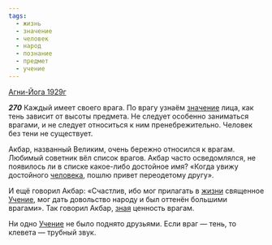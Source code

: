 ```yaml
---
tags:
  - жизнь
  - значение
  - человек
  - народ
  - познание
  - предмет
  - учение
---
```


[Агни-Йога 1929г](https://127.0.0.1:4002/agni/1929)

___270___
Каждый имеет своего врага. По врагу узнаём [значение](../../../tags/#значение) лица, как тень зависит от высоты предмета. Не следует особенно заниматься врагами, и не следует относиться к ним пренебрежительно. Человек без тени не существует.   

Акбар, названный Великим, очень бережно относился к врагам. Любимый советник вёл список врагов. Акбар часто осведомлялся, не появилось ли в списке какое-либо достойное имя? «Когда увижу достойного [человека](../../../tags/#человек), пошлю привет переодетому другу».   

И ещё говорил Акбар: «Счастлив, ибо мог прилагать в [жизни](../../../tags/#жизнь) священное [Учение](../../../tags/#учение), мог дать довольство народу и был оттенён большими врагами». Так говорил Акбар, [зная](../../../tags/#познание) ценность врагам.   

Ни одно [Учение](../../../tags/#учение) не было поднято друзьями. Если враг — тень, то клевета — трубный звук.